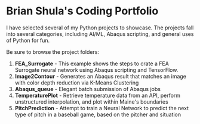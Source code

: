 # Brian Shula's Coding Portfolio

I have selected several of my Python projects to showcase.  The projects fall into several categories, including AI/ML, Abaqus scripting, and general uses of Python for fun.

Be sure to browse the project folders:
1. **FEA_Surrogate** - This example shows the steps to crate a FEA Surrogate neural network using Abaqus scripting and TensorFlow.
2. **Image2Contour** - Generates an Abaqus result that matches an image with color depth reduction via K-Means Clustering 
3. **Abaqus_queue** - Elegant batch submission of Abaqus jobs
4. **TemperaturePlot** - Retrieve temperature data from an API, perform unstructured interpolation, and plot within Maine's boundaries
5. **PitchPrediction** - Attempt to train a Neural Network to predict the next type of pitch in a baseball game, based on the pitcher and situation

